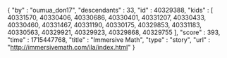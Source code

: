 {
  "by" : "oumua_don17",
  "descendants" : 33,
  "id" : 40329388,
  "kids" : [ 40331570, 40330406, 40330686, 40330401, 40331207, 40330433, 40330460, 40331467, 40331190, 40330175, 40329853, 40331183, 40330563, 40329921, 40329923, 40329868, 40329755 ],
  "score" : 393,
  "time" : 1715447768,
  "title" : "Immersive Math",
  "type" : "story",
  "url" : "http://immersivemath.com/ila/index.html"
}
